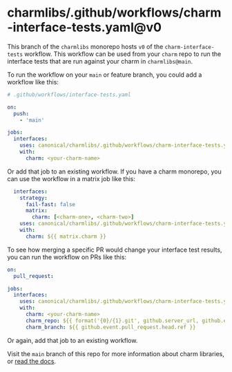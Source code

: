 # charmlibs/.github/workflows/charm-interface-tests.yaml@v0

This branch of the `charmlibs` monorepo hosts `v0` of the `charm-interface-tests` workflow.
This workflow can be used from your `charm` repo to run the interface tests that are run against your charm in `charmlibs@main`.

To run the workflow on your `main` or feature branch, you could add a workflow like this:

```yaml
# .github/workflows/interface-tests.yaml

on:
  push:
    - 'main'

jobs:
  interfaces:
    uses: canonical/charmlibs/.github/workflows/charm-interface-tests.yaml@v0
    with:
      charm: <your-charm-name>
```

Or add that job to an existing workflow.
If you have a charm monorepo, you can use the workflow in a matrix job like this:

```yaml
  interfaces:
    strategy:
      fail-fast: false
      matrix:
        charm: [<charm-one>, <charm-two>]
    uses: canonical/charmlibs/.github/workflows/charm-interface-tests.yaml@v0
    with:
      charm: ${{ matrix.charm }}
```

To see how merging a specific PR would change your interface test results, you can run the workflow on PRs like this:

```yaml
on:
  pull_request:

jobs:
  interfaces:
    uses: canonical/charmlibs/.github/workflows/charm-interface-tests.yaml@v0
    with:
      charm: <your-charm-name>
      charm_repo: ${{ format('{0}/{1}.git', github.server_url, github.event.pull_request.head.repo.full_name) }}
      charm_branch: ${{ github.event.pull_request.head.ref }}
```

Or again, add that job to an existing workflow.

Visit the `main` branch of this repo for more information about charm libraries, or [read the docs](https://documentation.ubuntu.com/charmlibs).

